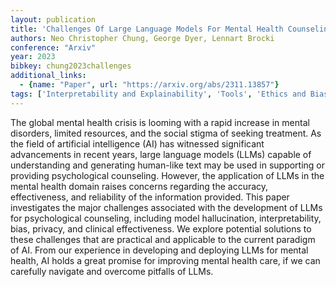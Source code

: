 ```yaml
---
layout: publication
title: 'Challenges Of Large Language Models For Mental Health Counseling'
authors: Neo Christopher Chung, George Dyer, Lennart Brocki
conference: "Arxiv"
year: 2023
bibkey: chung2023challenges
additional_links:
  - {name: "Paper", url: "https://arxiv.org/abs/2311.13857"}
tags: ['Interpretability and Explainability', 'Tools', 'Ethics and Bias', 'Reinforcement Learning']
---
```

The global mental health crisis is looming with a rapid increase in mental
disorders, limited resources, and the social stigma of seeking treatment. As
the field of artificial intelligence (AI) has witnessed significant
advancements in recent years, large language models (LLMs) capable of
understanding and generating human-like text may be used in supporting or
providing psychological counseling. However, the application of LLMs in the
mental health domain raises concerns regarding the accuracy, effectiveness, and
reliability of the information provided. This paper investigates the major
challenges associated with the development of LLMs for psychological
counseling, including model hallucination, interpretability, bias, privacy, and
clinical effectiveness. We explore potential solutions to these challenges that
are practical and applicable to the current paradigm of AI. From our experience
in developing and deploying LLMs for mental health, AI holds a great promise
for improving mental health care, if we can carefully navigate and overcome
pitfalls of LLMs.
